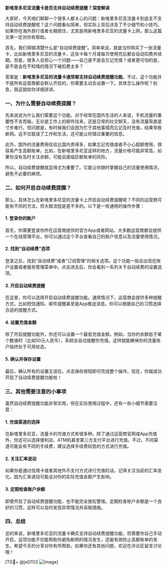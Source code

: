 **新喀里多尼亚流量卡是否支持自动续费提醒？深度解读**

大家好，今天咱们聊聊一个很多人都关心的问题：新喀里多尼亚流量卡到底支不支持自动续费提醒呢？这个问题看似简单，但实际上背后涉及了不少细节和小技巧。如果你在海外旅行或者长期居住，尤其是用新喀里多尼亚的流量卡上网，那么这篇文章一定对你有帮助。

首先，我们得搞清楚什么是“自动续费提醒”。简单来说，就是当你购买了一张流量卡，比如新喀里多尼亚的流量卡，这张卡每个月或每次使用完后都会自动扣费并续期。但是，很多人会担心一个问题——自己是不是会忘记充值？或者更可怕的是，是不是会在不知情的情况下被扣费太多？

答案是：**新喀里多尼亚的流量卡通常都支持自动续费提醒功能**。不过，这个功能并不是所有运营商都会默认开启的，你需要主动去设置一下。具体怎么操作呢？别急，我这就给你详细讲讲。

### 一、为什么需要自动续费提醒？

先来说说为什么我们需要这个功能。对于经常在国外生活的人来说，手机流量的重要性不言而喻。无论是工作上的邮件往来，还是日常的社交聊天，没有流量简直是寸步难行。但问题是，有时候我们会因为忙于其他事情而忘记及时充值，结果导致断网。这不仅耽误了工作和生活，还可能让你错过重要的信息。

此外，国外的流量费用往往比国内贵得多，如果忘记充值或者不小心超额使用，很容易产生高额账单。比如，在新喀里多尼亚这样的地方，流量价格可能非常高，如果你没有及时关注余额，可能会面临巨额账单的风险。

所以，自动续费提醒就显得尤为重要了。它能让你随时掌握自己的流量使用情况，避免不必要的麻烦。

### 二、如何开启自动续费提醒？

那么，具体怎么在新喀里多尼亚的流量卡上开启自动续费提醒呢？不同的运营商可能有不同的方法，但大致流程是差不多的。以下是一些通用的操作步骤：

#### 1. 登录你的账户
首先，你需要登录你所在运营商提供的官方App或者网站。大多数运营商都会提供一个在线管理平台，你可以通过这个平台查看自己的账户信息以及流量使用情况。

#### 2. 找到“自动续费”选项
登录之后，找到“自动续费”或者“订阅管理”的相关选项。这个功能一般会出现在账户设置或者服务管理菜单中。点击进去后，你会看到一系列关于自动续费的设置选项。

#### 3. 开启自动续费提醒
在这里，你可以选择开启自动续费提醒功能。通常情况下，运营商会提供多种提醒方式，比如短信通知、邮件提醒甚至是App推送消息。你可以根据自己的习惯选择合适的提醒方式。

#### 4. 设置充值金额
除了开启提醒功能外，你还可以设置一个最低充值金额。例如，当你的余额低于某个数值时（比如50元人民币），系统会自动提醒你充值。这样就能确保你的流量账户始终处于可用状态。

#### 5. 确认并保存设置
最后，确认所有的设置无误后，点击保存按钮即可完成整个操作。现在，你就成功开启了自动续费提醒功能啦！

### 三、其他需要注意的小事项

虽然自动续费提醒功能非常实用，但在实际使用过程中，还有一些小细节需要注意：

#### 1. 充值渠道的选择
在新喀里多尼亚，流量卡的充值方式有很多种。除了通过运营商官网或App充值外，你还可以选择便利店、ATM机甚至第三方支付平台进行充值。不过，不同渠道可能会有不同的手续费，建议选择手续费较低的方式进行充值。

#### 2. 关注汇率波动
如果你是通过信用卡或者其他外币支付方式进行充值的话，记得关注当前的汇率变化。因为汇率波动可能会对你的实际充值金额产生影响。

#### 3. 定期检查账户余额
即使开启了自动续费提醒功能，也不能完全放松警惕。定期检查账户余额是一个良好的习惯，这样可以及时发现异常情况并采取措施。

### 四、总结

总的来说，新喀里多尼亚的流量卡确实支持自动续费提醒功能，但需要你自己手动开启。这项功能不仅能帮助你避免断网的情况发生，还能有效防止高额账单的发生。希望今天的分享对你有所帮助，如果你还有其他问题，欢迎在评论区留言讨论哦！

[TG💪+ @jx0703 ![Image](https://github.com/user-attachments/assets/dbca1d08-cadb-493c-b0ec-ad6f7a83f270)]